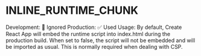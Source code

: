 INLINE\_RUNTIME\_CHUNK
======================

Development: 🚫 Ignored Production: ✅ Used Usage: By default, Create React App will embed the runtime script into index.html during the production build. When set to false, the script will not be embedded and will be imported as usual. This is normally required when dealing with CSP.
